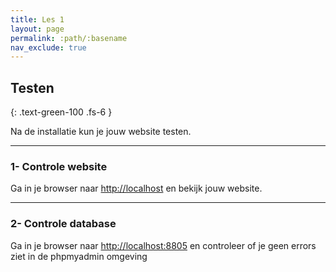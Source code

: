 ```yaml
---
title: Les 1
layout: page
permalink: :path/:basename
nav_exclude: true
---
```


## Testen
{: .text-green-100 .fs-6 }

Na de installatie kun je jouw website testen.  

---
### 1- Controle website
Ga in je browser naar [http://localhost](http://localhost) en bekijk jouw website.  

---
### 2- Controle database
Ga in je browser naar [http://localhost:8805](http://localhost:8805) en controleer of je geen errors ziet in de phpmyadmin omgeving  

